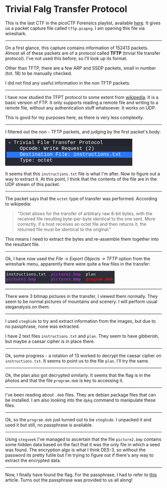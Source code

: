 # Trivial Falg Transfer Protocol

This is the last CTF in the picoCTF Forensics playlist, available [here](https://play.picoctf.org/playlists/16?m=130). It gives us a packet capture file called `tftp.pcapng`. I am opening this file via wireshark.

---

On a first glance, this capture contains information of 152413 packets. Almost all of these packets are of a protocol called **TFTP** (trivial file transfer protocol). I've not used this before, so I'll look up its format.

Other than TFTP, there are a few ARP and SSDP packets, small in number (tot. 18) to be manually checked.

I did not find any useful information in the non TFTP packets.

---

I have now studied the TFPT protocol to some extent from [wikipedia](https://en.wikipedia.org/wiki/Trivial_File_Transfer_Protocol). It is a basic version of FTP. It only supports reading a remote file and writing to a remote file, without any authentication stuff whatsoever. It works on UDP.

This is good for my purposes here, as there is very less complexity.

---

I filtered out the non - TFTP packets, and judging by the first packet's body:

![TFTP Headers of the first TFTP packet](./tftp_packet_1.png)

It seems that this `instructions.txt` file is what I'm after. Now to figure out a way to extract it. At this point, I think that the contents of the file are in the UDP stream of this packet.

---

The packet says that the `octet` type of transfer was performed. According to wikipedia:

> "Octet allows for the transfer of arbitrary raw 8-bit bytes, with the received file resulting byte-per-byte identical to the one sent. More correctly, if a host receives an octet file and then returns it, the returned file must be identical to the original."

This means I need to extract the bytes and re-assemble them together into the resultant file.

---

Ok, I have now used the _File -> Export Objects -> TFTP_ option from the wireshark menu, apparently there were quite a few files in the transfer:

![The files extracted from the packet capture](./files_in_capture.png)

---

There were 3 bitmap pictures in the transfer, I viewed them normally. They seem to be normal pictures of mountains and scenery. I will perform usual steganalysis on them.

---

I used `steghide` to try and extract information from the images, but due to no passphrase, none was extracted.

I have 2 text files `instructions.txt` and `plan`. They seem to have gibberish, but maybe a caesar cipher is in place there.

---

Ok, some progress - a rotation of 13 worked to decrypt the caesar cipher on `instructions.txt`. It seems to point us to the file `plan`. I'll try the same.

---

Ok, the plan also got decrypted similarly. It seems that the flag is in the photos and that the file `program.deb` is key to accessing it.

---

I've been reading about `.deb` files. They are debian package files that can be installed. I am also looking into the `dpkg` command to manipulate these files.

---

Ok, so the `program.deb` just turned out to be `steghide`. I unpacked it and used it but still, no passphrase is available.

---

Using `stegseek` I've managed to ascertain that the file `picture2.bmp` contains some hidden data based on the fact that it was the only file in which a seed was found. The encryption algo is what I think DES-3, so without the password its pretty futile but I'm trying to figure out if there's any way to extract the encrypted data.

---

Now, I finally have found the flag. For the passphrase, I had to refer to [this](https://medium.com/@quackquackquack/picoctf-trivial-flag-transfer-protocol-writeup-20c5d2d0dfdf) article. Turns out the passphrase was provided to us all along!
